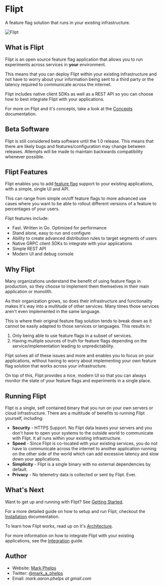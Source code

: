 # Flipt

A feature flag solution that runs in your existing infrastructure.

![Flipt](assets/images/flipt.png)

## What is Flipt

Flipt is an open source feature flag application that allows you to run experiments across services in **your** environment.

This means that you can deploy Flipt within your existing infrastructure and not have to worry about your information being sent to a third party or the latency required to communicate across the internet.

Flipt includes native client SDKs as well as a REST API so you can choose how to best integrate Flipt with your applications.

For more on Flipt and it's concepts, take a look at the [Concepts](concepts.md) documentation.

## Beta Software

Flipt is still considered beta software until the 1.0 release. This means that there are likely bugs and features/configuration may change between releases. Attempts will be made to maintain backwards compatibility whenever possible.

## Flipt Features

Flipt enables you to add [feature flag](https://martinfowler.com/bliki/FeatureToggle.html) support to your existing applications, with a simple, single UI and API.

This can range from simple on/off feature flags to more advanced use cases where you want to be able to rollout different versions of a feature to percentages of your users.

Flipt features include:

* Fast. Written in Go. Optimized for performance
* Stand alone, easy to run and configure
* Ability to create advanced distribution rules to target segments of users
* Native GRPC client SDKs to integrate with your applications
* Simple REST API
* Modern UI and debug console

## Why Flipt

Many organizations understand the benefit of using feature flags in production, so they choose to implement them themselves in their main application or monolith.

As their organization grows, so does their infrastructure and functionality makes it's way into a multitude of other services. Many times those services aren't even implemented in the same language.

This is where their original feature flag solution tends to break down as it cannot be easily adapted to those services or languages. This results in:

1. Only being able to use feature flags in a subset of services.
1. Having multiple sources of truth for feature flags depending on the service/implementation leading to unpredictability.

Flipt solves all of these issues and more and enables you to focus on your applications, without having to worry about implementing your own feature flag solution that works across your infrastructure.

On top of this, Flipt provides a nice, modern UI so that you can always monitor the state of your feature flags and experiments in a single place.

## Running Flipt

Flipt is a single, self contained binary that you run on your own servers or cloud infrastructure. There are a multitude of benefits to running Flipt yourself, including:

* **Security** - HTTPS Support. No Flipt data leaves your servers and you don't have to open your systems to the outside world to communicate with Flipt. It all runs within your existing infrastructure.
* **Speed** - Since Flipt is co-located with your existing services, you do not have to communicate across the internet to another application running on the other side of the world which can add excessive latency and slow down your applications.
* **Simplicity** - Flipt is a single binary with no external dependencies by default.
* **Privacy** - No telemetry data is collected or sent by Flipt. Ever.

## What's Next

Want to get up and running with Flipt? See [Getting Started](getting_started.md).

For a more detailed guide on how to setup and run Flipt, checkout the [Installation](installation.md) documentation.

To learn how Flipt works, read up on it's [Architecture](architecture.md).

For more information on how to integrate Flipt with your existing applications, see the [Integration](integration.md) guide.

## Author

* Website: [Mark Phelps](https://markphelps.me)
* Twitter: [@mark_a_phelps](https://twitter.com/mark_a_phelps)
* Email: _mark.aaron.phelps at gmail.com_

